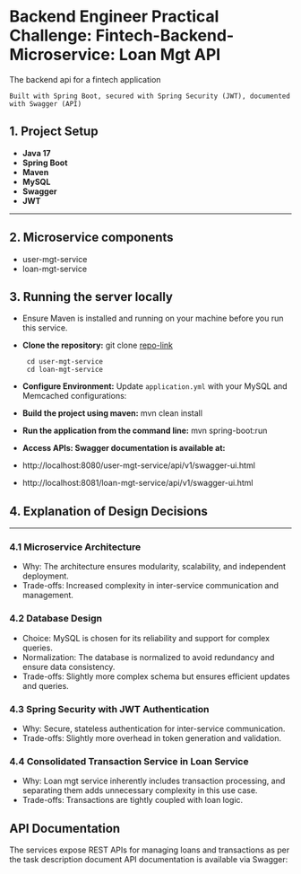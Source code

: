 #  Backend Engineer Practical Challenge: Fintech-Backend-Microservice: Loan Mgt API
The backend api for a fintech application

`Built with Spring Boot, secured with Spring Security (JWT), documented with Swagger (API)`

## 1. Project Setup ##
- **Java 17**
- **Spring Boot**
- **Maven**
- **MySQL**
- **Swagger** 
- **JWT**

---

## 2. Microservice components
- user-mgt-service
- loan-mgt-service

## 3. Running the server locally ##
-   Ensure Maven is installed and running on your machine before you run this service.
- **Clone the repository:** git clone [repo-link](https://github.com/musty-codified/practical-challenge.git)

       cd user-mgt-service
       cd loan-mgt-service
- **Configure Environment:** Update `application.yml` with your MySQL and Memcached configurations:
- **Build the project using maven:** mvn clean install
- **Run the application from the command line:** mvn spring-boot:run
- **Access APIs: Swagger documentation is available at:**
- http://localhost:8080/user-mgt-service/api/v1/swagger-ui.html 
- http://localhost:8081/loan-mgt-service/api/v1/swagger-ui.html
 

## 4. Explanation of Design Decisions ##

---
### 4.1 Microservice Architecture
- Why: The architecture ensures modularity, scalability, and independent deployment.
- Trade-offs: Increased complexity in inter-service communication and management.
### 4.2 Database Design
- Choice: MySQL is chosen for its reliability and support for complex queries.
- Normalization: The database is normalized to avoid redundancy and ensure data consistency.
- Trade-offs: Slightly more complex schema but ensures efficient updates and queries.
### 4.3 Spring Security with JWT Authentication
- Why: Secure, stateless authentication for inter-service communication.
- Trade-offs: Slightly more overhead in token generation and validation.
### 4.4 Consolidated Transaction Service in Loan Service
- Why: Loan mgt service inherently includes transaction processing, and separating them adds unnecessary complexity in this use case.
- Trade-offs: Transactions are tightly coupled with loan logic.


## API Documentation ##
The services expose REST APIs for managing loans and transactions as per the task description document
API documentation is available via Swagger:















